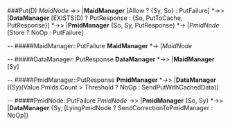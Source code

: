 ###Put(D)
_MaidNode_ =>> |__MaidManager__ [Allow ? {Sy, So} : PutFailure]  *->> |__DataManager__  [EXISTS(D) ? PutResponse : {So, PutToCache, PutResponse}] *->> |__PmidManager__ {So, Sy, PutResponse} *-> |_PmidNode_ [Store ? NoOp : PutFailure]

--
#####MaidManager::PutFailure
__MaidManager__ *-> |_MaidNode_ 

--
#####DataManager::PutResponse
__DataManager__ *->> |__MaidManager__ [Sy]

--
#####PmidManager::PutResponse
__PmidManager__ *->> |__DataManager__ [(Sy)(Value.Pmids.Count > Threshold ? NoOp : SendPutWithCachedData)]

--
#####PmidNode::PutFailure
_PmidNode_ ->> |__PmidManager__ {So, Sy} *->> |__DataManager__ {Sy, [LyingPmidNode ? SendCorrectionToPmidManager : NoOp]} 

